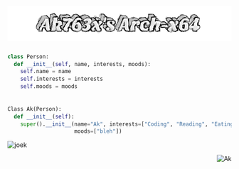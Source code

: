 <h1 align="center">
  <img src="https://github.com/akxshx-arch/akxshx-arch/raw/main/Ak763x's%20Arch-x64.png" alt="Ak763x's Arch-x64" />
</h1>


```python
class Person:
  def __init__(self, name, interests, moods):
    self.name = name
    self.interests = interests
    self.moods = moods


Class Ak(Person):
  def __init__(self):
    super().__init__(name="Ak", interests=["Coding", "Reading", "Eating", "Sleeping"], 
                     moods=["bleh"])
```
<p align="left"> <img src="https://readme-jokes.vercel.app/api" alt="joek" /><p align="right"> <img src="https://github-readme-stats.vercel.app/api?username=akxshx-arch&show_icons=true&theme=gotham" alt="Ak" />
